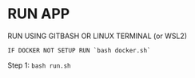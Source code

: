 # RUN APP

RUN USING GITBASH OR LINUX TERMINAL (or WSL2)

	IF DOCKER NOT SETUP RUN `bash docker.sh`

Step 1:
   `bash run.sh`
